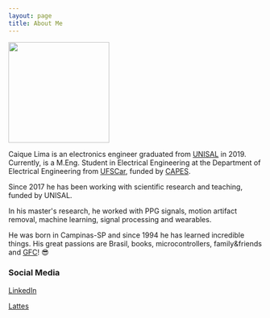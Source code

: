 ```yaml
---
layout: page
title: About Me
---
```


<!--![Profile picture.](/assets/profile_pic.jpg) 

<img src="https://github.com/ccaique-lima/webpage/blob/0ef2db712d5a7461c19fee08ea24be3f672f6511/assets/profile_pic.jpg"
     width=200px;
     height=auto /> -->
     
<img src="https://raw.githubusercontent.com/ccaique-lima/webpage/gh-pages/assets/profile_pic.jpg" width="200px" height="auto">

Caique Lima is an electronics engineer graduated from [UNISAL](https://unisal.br) in 2019. Currently, is a M.Eng. Student in Electrical Engineering at the Department of Electrical Engineering from [UFSCar](https://www.ufscar.br), funded by [CAPES](https://www.gov.br/capes/pt-br).

Since 2017 he has been working with scientific research and teaching, funded by UNISAL.

In his master's research, he worked with PPG signals, motion artifact removal, machine learning, signal processing and wearables.

He was born in Campinas-SP and since 1994 he has learned incredible things. His great passions are Brasil, books, microcontrollers, family&friends and [GFC](https://www.guaranifc.com.br/)! 😎

### Social Media

[LinkedIn](https://www.linkedin.com/in/caique-lima1/)

[Lattes](http://lattes.cnpq.br/0894764660082882)






<!--

<p class="message">
  Hey there! This page is included as an example. Feel free to customize it for your own use upon downloading. Carry on!
</p>

In the novel, *The Strange Case of Dr. Jeykll and Mr. Hyde*, Mr. Poole is Dr. Jekyll's virtuous and loyal butler. Similarly, Poole is an upstanding and effective butler that helps you build Jekyll themes. It's made by [@mdo](https://twitter.com/mdo).

There are currently two themes built on Poole:

* [Hyde](http://hyde.getpoole.com)
* [Lanyon](http://lanyon.getpoole.com)

Learn more and contribute on [GitHub](https://github.com/poole).

## Setup

Some fun facts about the setup of this project include:

* Built for [Jekyll](https://jekyllrb.com)
* Developed on GitHub and hosted for free on [GitHub Pages](https://pages.github.com)
* Coded with [Atom](https://atom.io)

Have questions or suggestions? Feel free to [open an issue on GitHub](https://github.com/poole/issues/new) or [ask me on Twitter](https://twitter.com/mdo).

Thanks for reading! -->

